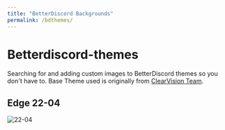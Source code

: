 ```yaml
---
title: "BetterDiscord Backgrounds"
permalink: /bdthemes/
---
```


# Betterdiscord-themes
Searching for and adding custom images to BetterDiscord themes so you don't have to. Base Theme used is originally from [ClearVision Team](https://github.com/ClearVision).

## Edge 22-04
![22-04](https://user-images.githubusercontent.com/80510430/164708298-1dd09afe-7ffd-4757-be7b-5512d0a1dbdf.png)
